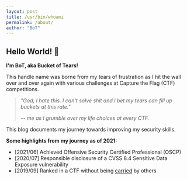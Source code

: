 ```yaml
---
layout: post
title: /usr/bin/whoami
permalink: /about/
author: "BoT"
---
```


## Hello World! 👋

**I'm BoT, aka Bucket of Tears!**

This handle name was borne from my tears of frustration as I hit the wall over and over again with various challenges at Capture the Flag (CTF) competitions.

> _"God, I hate this. I can't solve shit and I bet my tears can fill up buckets at this rate."_
>
> _-- me as I grumble over my life choices at every CTF._

This blog documents my journey towards improving my security skills.

**Some highlights from my journey as of 2021:**

- [2021/06] Achieved Offensive Security Certified Professional (OSCP)
- [2020/07] Responsible disclosure of a CVSS 8.4 Sensitive Data Exposure vulnerability
- [2019/09] Ranked in a CTF without being [carried](https://www.urbandictionary.com/define.php?term=Carried) by others
